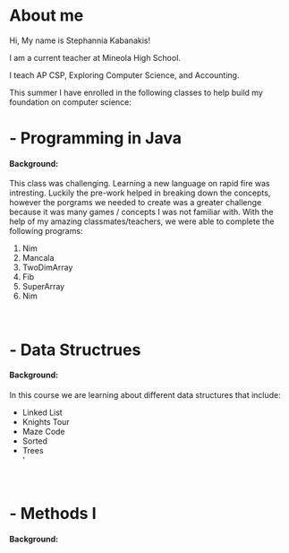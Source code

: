 <!DOCTYPE html>
<html>
    <head><title># nycscertweb</title></head>

<body>
    <h1>About me </h1>
    Hi, My name is Stephannia Kabanakis!

I am a current teacher at Mineola High School. 

I teach AP CSP, Exploring Computer Science, and Accounting.

This summer I have enrolled in the following classes to help build my foundation on computer science:
    <br><h1>  - Programming in Java </h1>
    <h4>Background:</h4> This class was challenging. Learning a new language on rapid fire was intresting. Luckily the pre-work helped in breaking down the concepts, however the porgrams we needed to create was a greater challenge because it was many games / concepts I was not familiar with. With the help of my amazing classmates/teachers, we were able to complete the following programs:
    <br>
    <ol>
    <li>Nim</li>
    <li>Mancala</li>
    <li>TwoDimArray</li>
    <li>Fib</li>
    <li>SuperArray</li>
    <li>Nim</li>
</ol>
    <br> <h1> - Data Structrues </h1>
    <h4>Background:</h4>
    In this course we are learning about different data structures that include:
       <ul>
       <li>Linked List</li>
       <li>Knights Tour</li>
        <li>Maze Code</li>
         <li>Sorted</li>
          <li>Trees</li>'    
       </ul>
     <br><h1> - Methods I </h1>
     <h4>Background:</h4>
    </body>
    </html>
     
